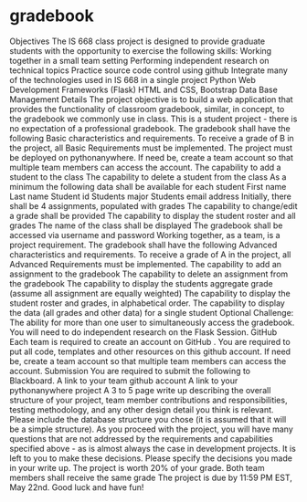 # gradebook

Objectives
The IS 668 class project is designed to provide graduate students with the opportunity to exercise the following skills:
Working together in a small team setting
Performing independent research on technical topics
Practice source code control using github
Integrate many of the technologies used in IS 668 in a single project
Python
Web Development Frameworks (Flask)
HTML and CSS, Bootstrap
Data Base Management
Details
The project objective is to build a web application that provides the functionality of classroom gradebook, similar, in concept, to the gradebook we commonly use in class. This is a student project - there is no expectation of a professional gradebook. The gradebook shall have the following Basic characteristics and requirements. To receive a grade of B in the project, all Basic Requirements must be implemented.
The project must be deployed on pythonanywhere. If need be, create a team account so that multiple team members can access the account.
The capability to add a student to the class
The capability to delete a student from the class
As a minimum the following data shall be available for each student
First name
Last name
Student id
Students major
Students email address
Initially, there shall be 4 assignments, populated with grades
The capability to change/edit a grade shall be provided
The capability to display the student roster and all grades
The name of the class shall be displayed
The gradebook shall be accessed via username and password
Working together, as a team, is a project requirement.
The gradebook shall have the following Advanced characteristics and requirements. To receive a grade of A in the project, all Advanced Requirements must be implemented.
The capability to add an assignment to the gradebook
The capability to delete an assignment from the gradebook
The capability to display the students aggregate grade (assume all assignment are equally weighted)
The capability to display the student roster and grades, in alphabetical order.
The capability to display the data (all grades and other data) for a single student
Optional Challenge: The ability for more than one user to simultaneously access the gradebook. You will need to do independent research on the Flask Session.
GitHub
Each team is required to create an account on GitHub . You are required to put all code, templates and other resources on this github account. If need be, create a team account so that multiple team members can access the account.
Submission
You are required to submit the following to Blackboard.
A link to your team github account
A link to your pythonanywhere project
A 3 to 5 page write up describing the overall structure of your project, team member contributions and responsibilities, testing methodology, and any other design detail you think is relevant. Please include the database structure you chose (it is assumed that it will be a simple structure). As you proceed with the project, you will have many questions that are not addressed by the requirements and capabilities specified above - as is almost always the case in development projects. It is left to you to make these decisions. Please specify the decisions you made in your write up.
The project is worth 20% of your grade. Both team members shall receive the same grade
The project is due by 11:59 PM EST, May 22nd.
Good luck and have fun!
